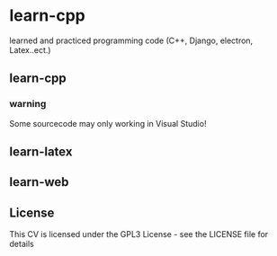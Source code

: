 # learn-cpp
learned and practiced programming code (C++, Django, electron, Latex..ect.) 

## learn-cpp

### warning
Some sourcecode may only working in Visual Studio!

## learn-latex

## learn-web

## License
This CV is licensed under the GPL3 License - see the LICENSE file for details